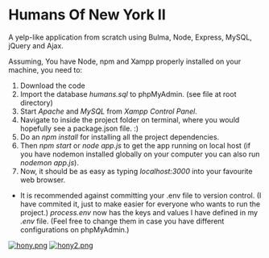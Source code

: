 # Humans Of New York II
A yelp-like application from scratch using Bulma, Node, Express, MySQL, jQuery and Ajax.

Assuming, You have Node, npm and Xampp properly installed on your machine, you need to:

1. Download the code
2. Import the database *humans.sql* to phpMyAdmin. (see file at root directory)
3. Start *Apache* and *MySQL* from *Xampp Control Panel*. 
4. Navigate to inside the project folder on terminal, where you would hopefully see a package.json file. :)
5. Do an *npm install* for installing all the project dependencies.
6. Then *npm start* or *node app.js* to get the app running on local host (if you have nodemon installed globally on your computer you can also run *nodemon app.js*).
7. Now, it should be as easy as typing *localhost:3000* into your favourite web browser.

* It is recommended against committing your .env file to version control. (I have commited it, just to make easier for everyone who wants to run the project.)
*process.env* now has the keys and values I have defined in my *.env* file. (Feel free to change them in case you have different configurations on phpMyAdmin.)

[![hony.png](https://i.postimg.cc/Jn7VDcCP/hony.png)](https://i.postimg.cc/Jn7VDcCP/hony.png)
[![hony2.png](https://i.postimg.cc/C5Bq085x/hony2.png)](https://i.postimg.cc/C5Bq085x/hony2.png)
